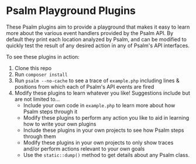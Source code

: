 # Psalm Playground Plugins

These Psalm plugins aim to provide a playground that makes it easy to learn more about the various event handlers provided by the Psalm API.  By default they print each location analyzed by Psalm, and can be modified to quickly test the result of any desired action in any of Psalm's API interfaces.

To see these plugins in action:
1. Clone this repo
1. Run `composer install`
1. Run `psalm --no-cache` to see a trace of `example.php` including lines & positions from which each of Psalm's API events are fired
1. Modify these plugins to learn whatever you like!  Suggestions include but are not limited to...
    - Include your own code in `example.php` to learn more about how Psalm steps through it
    - Modify these plugins to perform any action you like to aid in learning how to write your own plugins
    - Include these plugins in your own projects to see how Psalm steps through them
    - Modify these plugins in your own projects to only show traces and/or perform actions relevant to your own goals
    - Use the `static::dump()` method to get details about any Psalm class.